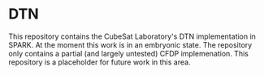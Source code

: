 
DTN
===

This repository contains the CubeSat Laboratory's DTN implementation in SPARK. At the moment
this work is in an embryonic state. The repository only contains a partial (and largely
untested) CFDP implemenation. This repository is a placeholder for future work in this
area.
